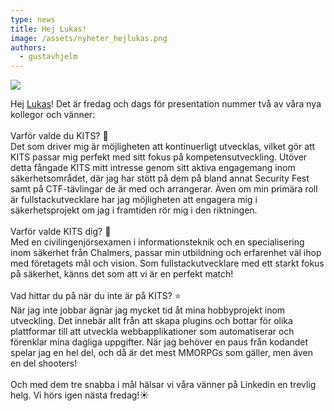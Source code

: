 ```yaml
---
type: news
title: Hej Lukas!
image: /assets/nyheter_hejlukas.png
authors:
  - gustavhjelm
---
```

<img class="image-left" src="/assets/nyheter_hejlukas.png">

Hej [Lukas](https://www.linkedin.com/in/ACoAADoTyZEBA2vjwc1hDYmYZbKhoCNrzUlq1PY)! Det är fredag och dags för presentation nummer två av våra nya kollegor och vänner:\
\
Varför valde du KITS? 👋\
Det som driver mig är möjligheten att kontinuerligt utvecklas, vilket gör att KITS passar mig perfekt med sitt fokus på kompetensutveckling. Utöver detta fångade KITS mitt intresse genom sitt aktiva engagemang inom säkerhetsområdet, där jag har stött på dem på bland annat Security Fest samt på CTF-tävlingar de är med och arrangerar. Även om min primära roll är fullstackutvecklare har jag möjligheten att engagera mig i säkerhetsprojekt om jag i framtiden rör mig i den riktningen.\
\
Varför valde KITS dig? 🤝\
Med en civilingenjörsexamen i informationsteknik och en specialisering inom säkerhet från Chalmers, passar min utbildning och erfarenhet väl ihop med företagets mål och vision. Som fullstackutvecklare med ett starkt fokus på säkerhet, känns det som att vi är en perfekt match!\
\
Vad hittar du på när du inte är på KITS? ⭐\
När jag inte jobbar ägnar jag mycket tid åt mina hobbyprojekt inom utveckling. Det innebär allt från att skapa plugins och bottar för olika plattformar till att utveckla webbapplikationer som automatiserar och förenklar mina dagliga uppgifter. När jag behöver en paus från kodandet spelar jag en hel del, och då är det mest MMORPGs som gäller, men även en del shooters!\
\
Och med dem tre snabba i mål hälsar vi våra vänner på Linkedin en trevlig helg. Vi hörs igen nästa fredag!☀️